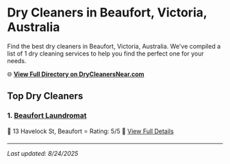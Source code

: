 # Dry Cleaners in Beaufort, Victoria, Australia

Find the best dry cleaners in Beaufort, Victoria, Australia. We've compiled a list of 1 dry cleaning services to help you find the perfect one for your needs.

🌐 **[View Full Directory on DryCleanersNear.com](https://drycleanersnear.com/city/Australia/Victoria/Beaufort)**

## Top Dry Cleaners

### 1. [Beaufort Laundromat](https://drycleanersnear.com/dryCleaner/689e94b0e14d6a6816717721/beaufort-laundromat)
📍 13 Havelock St, Beaufort
⭐ Rating: 5/5
🔗 [View Full Details](https://drycleanersnear.com/dryCleaner/689e94b0e14d6a6816717721/beaufort-laundromat)


---

*Last updated: 8/24/2025*
